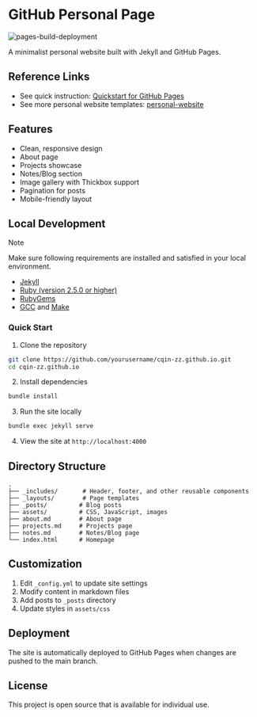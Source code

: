 # GitHub Personal Page
![pages-build-deployment](https://github.com/cqin-zz/cqin-zz.github.io/actions/workflows/pages/pages-build-deployment/badge.svg)

A minimalist personal website built with Jekyll and GitHub Pages.

## Reference Links
- See quick instruction: [Quickstart for GitHub Pages](https://docs.github.com/en/pages/quickstart)
- See more personal website templates: [personal-website](https://github.com/topics/personal-website)

## Features

- Clean, responsive design
- About page
- Projects showcase
- Notes/Blog section
- Image gallery with Thickbox support
- Pagination for posts
- Mobile-friendly layout

## Local Development

> [!NOTE]
> Make sure following requirements are installed and satisfied in your local environment.
> - [Jekyll](https://jekyllrb.com/docs/installation/)
> - [Ruby (version 2.5.0 or higher)](https://www.ruby-lang.org/en/downloads/)
> - [RubyGems](https://rubygems.org/pages/download)
> - [GCC](https://gcc.gnu.org/install/) and [Make](https://www.gnu.org/software/make/)

### Quick Start

1. Clone the repository
```bash
git clone https://github.com/yourusername/cqin-zz.github.io.git
cd cqin-zz.github.io
```

2. Install dependencies
```bash
bundle install
```

3. Run the site locally
```bash
bundle exec jekyll serve
```

4. View the site at `http://localhost:4000`

## Directory Structure

```
.
├── _includes/       # Header, footer, and other reusable components
├── _layouts/        # Page templates
├── _posts/         # Blog posts
├── assets/         # CSS, JavaScript, images
├── about.md        # About page
├── projects.md     # Projects page
├── notes.md        # Notes/Blog page
└── index.html      # Homepage
```

## Customization

1. Edit `_config.yml` to update site settings
2. Modify content in markdown files
3. Add posts to `_posts` directory
4. Update styles in `assets/css`

## Deployment

The site is automatically deployed to GitHub Pages when changes are pushed to the main branch.

## License

This project is open source that is available for individual use.